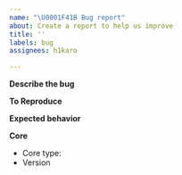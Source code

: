 ```yaml
---
name: "\U0001F41B Bug report"
about: Create a report to help us improve
title: ''
labels: bug
assignees: h1karo

---
```


**Describe the bug**
<!-- A clear and concise description of what the bug is. -->

**To Reproduce**
<!-- Steps to reproduce the behavior -->

**Expected behavior**
<!-- A clear and concise description of what you expected to happen. -->

**Core**
 - Core type: <!-- e.g. Bukkit, Spigot -->
 - Version <!-- e.g. 1.15.2 -->
